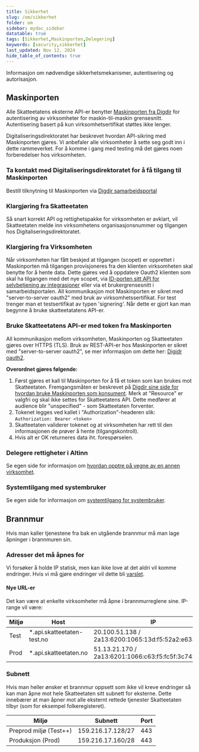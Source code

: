 ```yaml
---
title: Sikkerhet
slug: /om/sikkerhet
folder: om
sidebar: mydoc_sidebar
datatable: true
tags: [Sikkerhet,Maskinporten,Delegering]
keywords: [security,sikkerhet]
last_updated: Nov 12, 2024
hide_table_of_contents: true
---
```

<Summary>Informasjon om nødvendige sikkerhetsmekanismer, autentisering og autorisasjon.</Summary>

## Maskinporten

Alle Skatteetatens eksterne API-er benytter [Maskinporten fra Digdir](https://samarbeid.digdir.no/maskinporten/maskinporten/25) for autentisering av virksomheter for maskin-til-maskin grensesnitt. Autentisering basert på kun virksomhetsertifikat støttes ikke lenger.

Digitaliseringsdirektoratet har beskrevet hvordan API-sikring med Maskinporten gjøres. Vi anbefaler alle virksomheter å sette seg godt inn i dette rammeverket. For å komme i gang med testing må det gjøres noen forberedelser hos virksomheten.

### Ta kontakt med Digitaliseringsdirektoratet for å få tilgang til Maskinporten
Bestill tilknytning til Maskinporten via [Digdir samarbeidsportal](https://samarbeid.digdir.no/)
  
### Klargjøring fra Skatteetaten
Så snart korrekt API og rettighetspakke for virksomheten er avklart, vil Skatteetaten melde inn virksomhetens organisasjonsnummer og tilgangen hos Digitaliseringsdirektoratet. 

### Klargjøring fra Virksomheten
Når virksomheten har fått beskjed at tilgangen (scopet) er opprettet i Maskinporten må tilgangen provisjoneres fra den klienten virksomheten skal benytte for å hente data. Dette gjøres ved å oppdatere Oauth2 klienten som skal ha tilgangen med det nye scopet, via [ID-porten sitt API for selvbetjening av integrasjoner](https://docs.digdir.no/oidc_api_admin_maskinporten) eller via et brukergrensesnitt i samarbeidsportalen. All kommunikasjon mot Maskinporten er sikret med "server-to-server oauth2" med bruk av virksomhetssertifikat. For test trenger man et testsertifikat av typen 'signering'. Når dette er gjort kan man begynne å bruke skatteetatatens API-er.

### Bruke Skatteetatens API-er med token fra Maskinporten
All kommunikasjon mellom virksomheten, Maskinporten og Skatteetaten gjøres over HTTPS (TLS). Bruk av REST-API-er hos Maskinporten er sikret med "server-to-server oauth2", se mer informasjon om dette her: [Digidr oauth2](https://docs.digdir.no/oidc_auth_server-to-server-oauth2).

**Overordnet gjøres følgende:**
1. Først gjøres et kall til Maskinporten for å få et token som kan brukes mot Skatteetaten. Fremgangsmåten er beskrevet på [Digdir sine side for hvordan bruke Maskinporten som konsument](https://docs.digdir.no/docs/Maskinporten/maskinporten_guide_apikonsument#bruke-delegering-som-konsument). Merk at "Resource" er valgfri og skal ikke settes for Skatteetatens API. Dette medfører at audience blir "unspecified" - som Skatteetaten forventer.
2. Tokenet legges ved kallet i "Authorization"-headeren slik: `Authorization: Bearer <token>`
3. Skatteetaten validerer tokenet og at virksomheten har rett til den informasjonen de prøver å hente (tilgangskontroll).
4. Hvis alt er OK returneres data iht. forespørselen.

### Delegere rettigheter i Altinn
Se egen side for informasjon om [hvordan opptre på vegne av en annen virksomhet](./delegering.md).

### Systemtilgang med systembruker
Se egen side for informasjon om [systemtilgang for systembruker](./systembruker.md).

## Brannmur

Hvis man kaller tjenestene fra bak en utgående brannmur må man lage åpninger i brannmuren sin.

### Adresser det må åpnes for

Vi forsøker å holde IP statisk, men kan ikke love at det aldri vil komme endringer.
Hvis vi må gjøre endringer vil dette bli [varslet](./varsler.md).

#### Nye URL-er
Det kan være at enkelte virksomheter må åpne i brannmurreglene sine. IP-range vil være:

| Miljø | Host | IP | 
|---|---|---|
| Test | *.api.skatteetaten-test.no | 20.100.51.138 / 2a13:6200:1065:13d:f5:52a2:e633:8625 |
| Prod | *.api.skatteetaten.no | 51.13.21.170 / 2a13:6201:1066:c63:f5:fc5f:3c74:30c0 |

### Subnett

Hvis man heller ønsker et brannmur oppsett som ikke vil kreve endringer så kan man åpne mot hele Skatteetaten sitt subnett for eksterne.
Dette innebærer at man åpner mot alle eksternt rettede tjenester Skatteetaten tilbyr (som for eksempel folkeregisteret).

| Miljø | Subnett | Port | 
|---|---|---|
| Preprod miljø (Test++) | 159.216.17.128/27 | 443 |
| Produksjon (Prod) | 159.216.17.160/28 | 443 |
